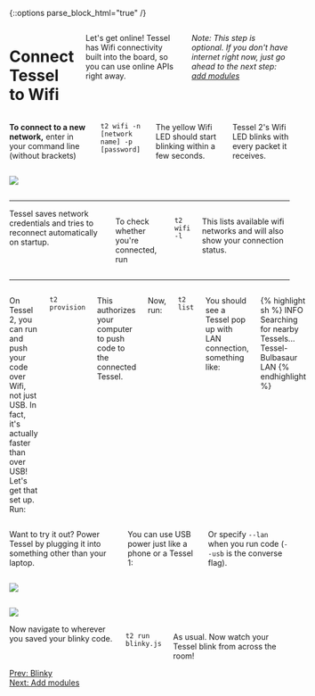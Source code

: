 {::options parse_block_html="true" /}

<div class="row">
<div class="large-12 columns">

# Connect Tessel to Wifi

Let's get online! Tessel has Wifi connectivity built into the board, so you can use online APIs right away.

*Note: This step is optional. If you don't have internet right now, just go ahead to the next step: [add modules](modules.html)*

</div></div>
<div class="row">
<div class="large-6 columns">

**To connect to a new network,** enter in your command line (without brackets)

`t2 wifi -n [network name] -p [password]`

The yellow Wifi LED should start blinking within a few seconds.

Tessel 2's Wifi LED blinks with every packet it receives.

</div>
<div class="large-6 columns">

![](http://i.imgur.com/91pkDCQ.gif)

</div>
</div>

<hr>

<div class="row">
<div class="large-12 columns">
Tessel saves network credentials and tries to reconnect automatically on startup.

To check whether you're connected, run

`t2 wifi -l`

This lists available wifi networks and will also show your connection status.

</div>
</div>

<hr>

<div class="row">
<div class="large-12 columns">

On Tessel 2, you can run and push your code over Wifi, not just USB. In fact, it's actually faster than over USB! Let's get that set up. Run:

`t2 provision`

This authorizes your computer to push code to the connected Tessel.

Now, run:

`t2 list`

You should see a Tessel pop up with LAN connection, something like:

{% highlight sh %}
INFO Searching for nearby Tessels...
	Tessel-Bulbasaur	LAN
{% endhighlight %}

</div>
</div>

<div class="row">
<div class="large-4 columns">

Want to try it out? Power Tessel by plugging it into something other than your laptop.

You can use USB power just like a phone or a Tessel 1:

Or specify `--lan` when you run code (`--usb` is the converse flag).

</div>
<div class="large-4 columns">

![](http://i.imgur.com/2JXAPKt.jpg)

</div>
<div class="large-4 columns">

![](http://i.imgur.com/kFHhIim.jpg)

</div>
</div>
<div class="row">
<div class="large-12 columns">
Now navigate to wherever you saved your blinky code.

`t2 run blinky.js`

As usual. Now watch your Tessel blink from across the room!
</div>
</div>

<div class="greyBar"></div>

<div class="row">
<div class="large-6 columns left">
  <a href="blinky.html" class="bottomButton button">Prev: Blinky</a>
</div>

<div class="large-6 columns right">
  <a href="modules.html" class= "bottomButton right button">Next: Add modules</a>
</div>
</div>
